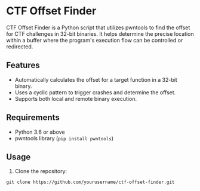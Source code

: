 # CTF Offset Finder

CTF Offset Finder is a Python script that utilizes pwntools to find the offset for CTF challenges in 32-bit binaries. It helps determine the precise location within a buffer where the program's execution flow can be controlled or redirected.

## Features

- Automatically calculates the offset for a target function in a 32-bit binary.
- Uses a cyclic pattern to trigger crashes and determine the offset.
- Supports both local and remote binary execution.

## Requirements

- Python 3.6 or above
- pwntools library (`pip install pwntools`)

## Usage

1. Clone the repository:

```shell
git clone https://github.com/yourusername/ctf-offset-finder.git
